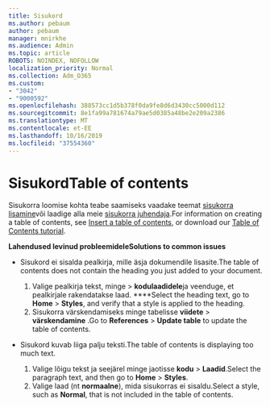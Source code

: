 ```yaml
---
title: Sisukord
ms.author: pebaum
author: pebaum
manager: mnirkhe
ms.audience: Admin
ms.topic: article
ROBOTS: NOINDEX, NOFOLLOW
localization_priority: Normal
ms.collection: Adm_O365
ms.custom:
- "3042"
- "9000592"
ms.openlocfilehash: 388573cc1d5b378f0da9fe8d6d3430cc5000d112
ms.sourcegitcommit: 8e1fa99a781674a79ae5d0385a48be2e209a2386
ms.translationtype: MT
ms.contentlocale: et-EE
ms.lasthandoff: 10/16/2019
ms.locfileid: "37554360"
---
```

# <a name="table-of-contents"></a><span data-ttu-id="0670d-102">Sisukord</span><span class="sxs-lookup"><span data-stu-id="0670d-102">Table of contents</span></span>

<span data-ttu-id="0670d-103">Sisukorra loomise kohta teabe saamiseks vaadake teemat [sisukorra lisamine](https://support.office.com/article/882e8564-0edb-435e-84b5-1d8552ccf0c0)või laadige alla meie [sisukorra juhendaja](https://go.microsoft.com/fwlink/?linkid=2065106).</span><span class="sxs-lookup"><span data-stu-id="0670d-103">For information on creating a table of contents, see [Insert a table of contents](https://support.office.com/article/882e8564-0edb-435e-84b5-1d8552ccf0c0), or download our [Table of Contents tutorial](https://go.microsoft.com/fwlink/?linkid=2065106).</span></span>

<span data-ttu-id="0670d-104">**Lahendused levinud probleemidele**</span><span class="sxs-lookup"><span data-stu-id="0670d-104">**Solutions to common issues**</span></span>

- <span data-ttu-id="0670d-105">Sisukord ei sisalda pealkirja, mille äsja dokumendile lisasite.</span><span class="sxs-lookup"><span data-stu-id="0670d-105">The table of contents does not contain the heading you just added to your document.</span></span>
  1. <span data-ttu-id="0670d-106">Valige pealkirja tekst, minge > **kodulaadidele**ja veenduge, et pealkirjale rakendatakse laad. \*\*\*\*</span><span class="sxs-lookup"><span data-stu-id="0670d-106">Select the heading text, go to **Home** > **Styles**, and verify that a style is applied to the heading.</span></span>
  2. <span data-ttu-id="0670d-107">Sisukorra värskendamiseks minge tabelisse **viidete** > **värskendamine** .</span><span class="sxs-lookup"><span data-stu-id="0670d-107">Go to **References** > **Update table** to update the table of contents.</span></span>

- <span data-ttu-id="0670d-108">Sisukord kuvab liiga palju teksti.</span><span class="sxs-lookup"><span data-stu-id="0670d-108">The table of contents is displaying too much text.</span></span> 
  1. <span data-ttu-id="0670d-109">Valige lõigu tekst ja seejärel minge jaotisse **kodu** > **Laadid**.</span><span class="sxs-lookup"><span data-stu-id="0670d-109">Select the paragraph text, and then go to **Home** > **Styles**.</span></span>
  2. <span data-ttu-id="0670d-110">Valige laad (nt **normaalne**), mida sisukorras ei sisaldu.</span><span class="sxs-lookup"><span data-stu-id="0670d-110">Select a style, such as **Normal**, that is not included in the table of contents.</span></span>